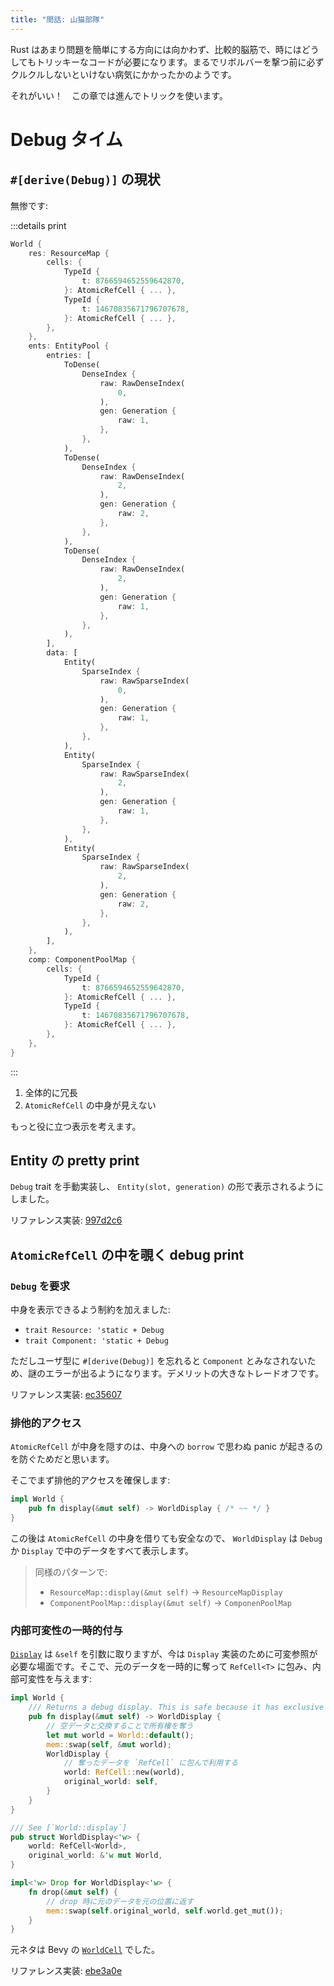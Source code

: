 ```yaml
---
title: "間話: 山猫部隊"
---
```


Rust はあまり問題を簡単にする方向には向かわず、比較的脳筋で、時にはどうしてもトリッキーなコードが必要になります。まるでリボルバーを撃つ前に必ずクルクルしないといけない病気にかかったかのようです。

それがいい！　この章では進んでトリックを使います。

# Debug タイム

## `#[derive(Debug)]` の現状

無惨です:

:::details print
```rust
World {
    res: ResourceMap {
        cells: {
            TypeId {
                t: 8766594652559642870,
            }: AtomicRefCell { ... },
            TypeId {
                t: 14670835671796707678,
            }: AtomicRefCell { ... },
        },
    },
    ents: EntityPool {
        entries: [
            ToDense(
                DenseIndex {
                    raw: RawDenseIndex(
                        0,
                    ),
                    gen: Generation {
                        raw: 1,
                    },
                },
            ),
            ToDense(
                DenseIndex {
                    raw: RawDenseIndex(
                        2,
                    ),
                    gen: Generation {
                        raw: 2,
                    },
                },
            ),
            ToDense(
                DenseIndex {
                    raw: RawDenseIndex(
                        2,
                    ),
                    gen: Generation {
                        raw: 1,
                    },
                },
            ),
        ],
        data: [
            Entity(
                SparseIndex {
                    raw: RawSparseIndex(
                        0,
                    ),
                    gen: Generation {
                        raw: 1,
                    },
                },
            ),
            Entity(
                SparseIndex {
                    raw: RawSparseIndex(
                        2,
                    ),
                    gen: Generation {
                        raw: 1,
                    },
                },
            ),
            Entity(
                SparseIndex {
                    raw: RawSparseIndex(
                        2,
                    ),
                    gen: Generation {
                        raw: 2,
                    },
                },
            ),
        ],
    },
    comp: ComponentPoolMap {
        cells: {
            TypeId {
                t: 8766594652559642870,
            }: AtomicRefCell { ... },
            TypeId {
                t: 14670835671796707678,
            }: AtomicRefCell { ... },
        },
    },
}
```
:::

1. 全体的に冗長
2. `AtomicRefCell` の中身が見えない

もっと役に立つ表示を考えます。

## Entity の pretty print

`Debug` trait を手動実装し、 `Entity(slot, generation)` の形で表示されるようにしました。

リファレンス実装: [997d2c6](https://github.com/toyboot4e/toecs/commit/997d2c6dca83bc44cf9d6257c79e5eb1f5b46972)

## `AtomicRefCell` の中を覗く debug print

### `Debug` を要求

中身を表示できるよう制約を加えました:

* `trait Resource: 'static + Debug`
* `trait Component: 'static + Debug`

ただしユーザ型に `#[derive(Debug)]` を忘れると `Component` とみなされないため、謎のエラーが出るようになります。デメリットの大きなトレードオフです。

リファレンス実装: [ec35607](https://github.com/toyboot4e/toecs/commit/ec35607fb3d2efe71a74c3cca14dc56121fd05c5)

### 排他的アクセス

`AtomicRefCell` が中身を隠すのは、中身への `borrow` で思わぬ panic が起きるのを防ぐためだと思います。

そこでまず排他的アクセスを確保します:

```rust:lib.rs
impl World {
    pub fn display(&mut self) -> WorldDisplay { /* ~~ */ }
}
```

この後は `AtomicRefCell` の中身を借りても安全なので、 `WorldDisplay` は `Debug` か `Display` で中のデータをすべて表示します。

> 同様のパターンで:
> 
> * `ResourceMap::display(&mut self)` → `ResourceMapDisplay`
> * `ComponentPoolMap::display(&mut self)` → `ComponenPoolMap`

### 内部可変性の一時的付与

[`Display`] は `&self` を引数に取りますが、今は `Display` 実装のために可変参照が必要な場面です。そこで、元のデータを一時的に奪って `RefCell<T>` に包み、内部可変性を与えます:

[`Display`]: https://doc.rust-lang.org/std/fmt/trait.Display.html

```rust:lib.rs
impl World {
    /// Returns a debug display. This is safe because it has exclusive access.
    pub fn display(&mut self) -> WorldDisplay {
        // 空データと交換することで所有権を奪う
        let mut world = World::default();
        mem::swap(self, &mut world);
        WorldDisplay {
            // 奪ったデータを `RefCell` に包んで利用する
            world: RefCell::new(world),
            original_world: self,
        }
    }
}

/// See [`World::display`]
pub struct WorldDisplay<'w> {
    world: RefCell<World>,
    original_world: &'w mut World,
}

impl<'w> Drop for WorldDisplay<'w> {
    fn drop(&mut self) {
        // drop 時に元のデータを元の位置に返す
        mem::swap(self.original_world, self.world.get_mut());
    }
}
```

元ネタは Bevy の [`WorldCell`][wc] でした。

[wc]: https://docs.rs/bevy/latest/bevy/ecs/world/struct.WorldCell.html

リファレンス実装: [ebe3a0e](https://github.com/toyboot4e/toecs/commit/ebe3a0ec6ba952fd78a7d0b0221b3a8526885f03)

